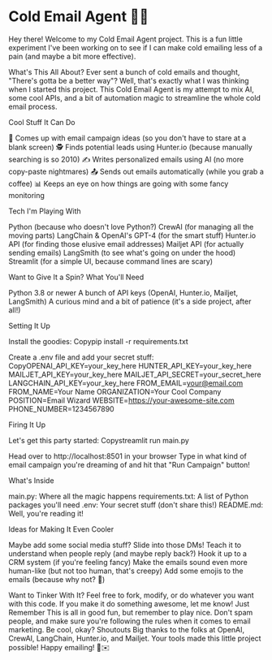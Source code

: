# Cold Email Agent 📧🤖

Hey there! Welcome to my Cold Email Agent project. This is a fun little experiment I've been working on to see if I can make cold emailing less of a pain (and maybe a bit more effective).

What's This All About?
Ever sent a bunch of cold emails and thought, "There's gotta be a better way"? Well, that's exactly what I was thinking when I started this project. This Cold Email Agent is my attempt to mix AI, some cool APIs, and a bit of automation magic to streamline the whole cold email process.

Cool Stuff It Can Do

🧠 Comes up with email campaign ideas (so you don't have to stare at a blank screen)
🕵️ Finds potential leads using Hunter.io (because manually searching is so 2010)
✍️ Writes personalized emails using AI (no more copy-paste nightmares)
📤 Sends out emails automatically (while you grab a coffee)
📊 Keeps an eye on how things are going with some fancy monitoring

Tech I'm Playing With

Python (because who doesn't love Python?)
CrewAI (for managing all the moving parts)
LangChain & OpenAI's GPT-4 (for the smart stuff)
Hunter.io API (for finding those elusive email addresses)
Mailjet API (for actually sending emails)
LangSmith (to see what's going on under the hood)
Streamlit (for a simple UI, because command lines are scary)

Want to Give It a Spin?
What You'll Need

Python 3.8 or newer
A bunch of API keys (OpenAI, Hunter.io, Mailjet, LangSmith)
A curious mind and a bit of patience (it's a side project, after all!)

Setting It Up

Install the goodies:
Copypip install -r requirements.txt

Create a .env file and add your secret stuff:
CopyOPENAI_API_KEY=your_key_here
HUNTER_API_KEY=your_key_here
MAILJET_API_KEY=your_key_here
MAILJET_API_SECRET=your_secret_here
LANGCHAIN_API_KEY=your_key_here
FROM_EMAIL=your@email.com
FROM_NAME=Your Name
ORGANIZATION=Your Cool Company
POSITION=Email Wizard
WEBSITE=https://your-awesome-site.com
PHONE_NUMBER=1234567890


Firing It Up

Let's get this party started:
Copystreamlit run main.py

Head over to http://localhost:8501 in your browser
Type in what kind of email campaign you're dreaming of and hit that "Run Campaign" button!

What's Inside

main.py: Where all the magic happens
requirements.txt: A list of Python packages you'll need
.env: Your secret stuff (don't share this!)
README.md: Well, you're reading it!

Ideas for Making It Even Cooler

Maybe add some social media stuff? Slide into those DMs!
Teach it to understand when people reply (and maybe reply back?)
Hook it up to a CRM system (if you're feeling fancy)
Make the emails sound even more human-like (but not too human, that's creepy)
Add some emojis to the emails (because why not? 🎉)

Want to Tinker With It?
Feel free to fork, modify, or do whatever you want with this code. If you make it do something awesome, let me know!
Just Remember
This is all in good fun, but remember to play nice. Don't spam people, and make sure you're following the rules when it comes to email marketing. Be cool, okay?
Shoutouts
Big thanks to the folks at OpenAI, CrewAI, LangChain, Hunter.io, and Mailjet. Your tools made this little project possible!
Happy emailing! 🚀✉️
